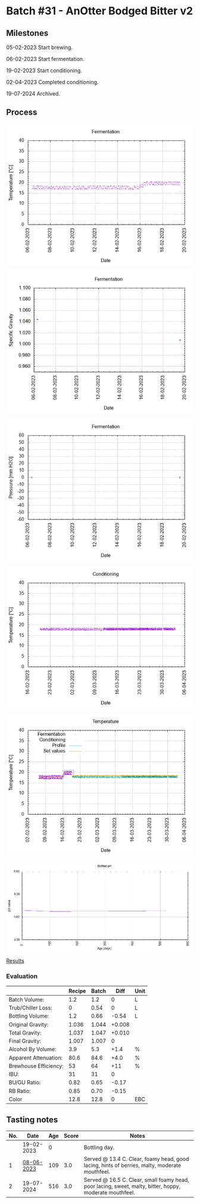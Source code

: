 # Batch #31 - AnOtter Bodged Bitter v2

## Milestones

05-02-2023 Start brewing.

06-02-2023 Start fermentation.

19-02-2023 Start conditioning.

02-04-2023 Completed conditioning.

19-07-2024 Archived.

## Process

![fermentation](fermentation.png)

![specific gravity](gravity.png)

![pressure](pressure.png)

![conditioning](conditioning.png)

![temperature](temperature.png)

![bottled pH](bottled_ph.png)

[Results](./Batch_31_AnOtter_Bodged_Bitter_v2_results.pdf)

### Evaluation

|                         | Recipe | Batch | Diff   | Unit |
|-------------------------|--------|-------|--------|------|
| Batch Volume:           | 1.2    | 1.2   | 0      | L    |
| Trub/Chiller Loss:      | 0      | 0.54  | 0      | L    |
| Bottling Volume:        | 1.2    | 0.66  | -0.54  | L    |
| Original Gravity:       | 1.036  | 1.044 | +0.008 |      |
| Total Gravity:          | 1.037  | 1.047 | +0.010 |      |
| Final Gravity:          | 1.007  | 1.007 | 0      |      |
| Alcohol By Volume:      | 3.9    | 5.3   | +1.4   | %    |
| Apparent Attenuation:   | 80.6   | 84.6  | +4.0   | %    |
| Brewhouse Efficiency:   | 53     | 64    | +11    | %    |
| IBU:                    | 31     | 31    | 0      |      |
| BU/GU Ratio:            | 0.82   | 0.65  | -0.17  |      |
| RB Ratio:               | 0.85   | 0.70  | -0.15  |      |
| Color                   | 12.8   | 12.8  | 0      | EBC  |

## Tasting notes

| No. | Date       | Age | Score | Notes |
|-----|------------|-----|-------|-------|
|     | 19-02-2023 |   0 |       | Bottling day. |
|   1 | [08-06-2023](20230608_Batch_31_AnOtter_Bodged_Bitter_v2_BJCP_Scoresheet-1_2.pdf) | 109 | 3.0   | Served @ 13.4 C. Clear, foamy head, good lacing, hints of berries, malty, moderate mouthfeel. |
|   2 | 19-07-2024 | 516 | 3.0   | Served @ 16.5 C. Clear, small foamy head, poor lacing, sweet, malty, bitter, hoppy, moderate mouthfeel. |
